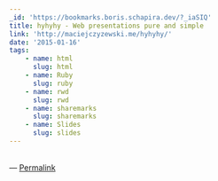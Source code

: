 ```yaml
---
_id: 'https://bookmarks.boris.schapira.dev/?_iaSIQ'
title: hyhyhy - Web presentations pure and simple
link: 'http://maciejczyzewski.me/hyhyhy/'
date: '2015-01-16'
tags:
    - name: html
      slug: html
    - name: Ruby
      slug: ruby
    - name: rwd
      slug: rwd
    - name: sharemarks
      slug: sharemarks
    - name: Slides
      slug: slides
---
```


<br>&#8212;
<a href="https://bookmarks.boris.schapira.dev/?_iaSIQ" title="Permalink">Permalink</a>
